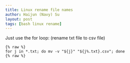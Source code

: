 ```yaml
---
title: Linux rename file names
author: Haijun (Navy) Su
layout: post
tags: [bash linux rename]
---
```


Just use the for loop: (rename txt file to csv file)
```shell
{% raw %}
for j in *.txt; do mv -v "${j}" "${j%.txt}.csv"; done
{% raw %}
```
